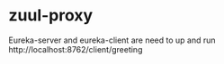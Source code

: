 # zuul-proxy

Eureka-server and eureka-client are need to up and run<br>
http://localhost:8762/client/greeting
